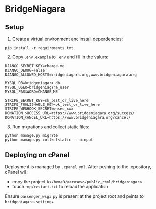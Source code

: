 # BridgeNiagara

## Setup

1. Create a virtual environment and install dependencies:

```
pip install -r requirements.txt
```

2. Copy `.env.example` to `.env` and fill in the values:

```
DJANGO_SECRET_KEY=change-me
DJANGO_DEBUG=False
DJANGO_ALLOWED_HOSTS=bridgeniagara.org,www.bridgeniagara.org

MYSQL_DB=bridgeniagara_db
MYSQL_USER=bridgeniagara_user
MYSQL_PASSWORD=CHANGE_ME

STRIPE_SECRET_KEY=sk_test_or_live_here
STRIPE_PUBLISHABLE_KEY=pk_test_or_live_here
STRIPE_WEBHOOK_SECRET=whsec_xxx
DONATION_SUCCESS_URL=https://www.bridgeniagara.org/success/
DONATION_CANCEL_URL=https://www.bridgeniagara.org/cancel/
```

3. Run migrations and collect static files:

```
python manage.py migrate
python manage.py collectstatic --noinput
```

## Deploying on cPanel

Deployment is managed by `.cpanel.yml`. After pushing to the repository, cPanel will:

- copy the project to `/home3/aerosevo/public_html/bridgeniagara`
- touch `tmp/restart.txt` to reload the application

Ensure `passenger_wsgi.py` is present at the project root and points to `bridgeniagara.settings`.
